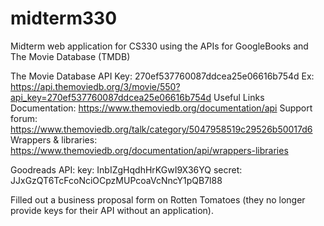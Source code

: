 # midterm330
Midterm web application for CS330 using the APIs for GoogleBooks and The Movie Database (TMDB)

The Movie Database
API Key: 270ef537760087ddcea25e06616b754d
Ex: https://api.themoviedb.org/3/movie/550?api_key=270ef537760087ddcea25e06616b754d
Useful Links
Documentation: https://www.themoviedb.org/documentation/api 
Support forum: https://www.themoviedb.org/talk/category/5047958519c29526b50017d6 
Wrappers & libraries: https://www.themoviedb.org/documentation/api/wrappers-libraries 

Goodreads API:
key: InbIZgHqdhHrKGwI9X36YQ
secret: JJxGzQT6TcFcoNciOCpzMUPcoaVcNncY1pQB7l88

Filled out a business proposal form on Rotten Tomatoes (they no longer provide keys for their API without an application).
